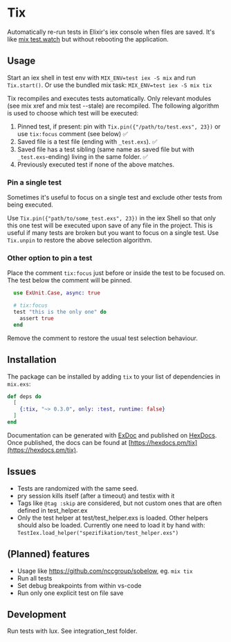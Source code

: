 # Tix

Automatically re-run tests in Elixir's iex console when files are saved. It's like [mix test.watch](https://github.com/lpil/mix-test.watch) but without rebooting the application.

## Usage

Start an iex shell in test env with `MIX_ENV=test iex -S mix` and run `Tix.start()`. Or use the bundled mix task: `MIX_ENV=test iex -S mix tix`

Tix recompiles and executes tests automatically. Only relevant modules (see mix xref and mix test --stale) are recompiled.
The following algorithm is used to choose which test will be executed:

1. Pinned test, if present: pin with `Tix.pin({"/path/to/test.exs", 23})` or use `tix:focus` comment (see below) ✅
2. Saved file is a test file (ending with `_test.exs`). ✅
3. Saved file has a test sibling (same name as saved file but with `_test.exs`-ending) living in the same folder. ✅
4. Previously executed test if none of the above matches.

### Pin a single test

Sometimes it's useful to focus on a single test and exclude other tests from being executed.

Use `Tix.pin({"path/to/some_test.exs", 23})` in the iex Shell so that only this one test will be executed upon save of any file in the project. This is useful if many tests are broken but you want to focus on a single test.
Use `Tix.unpin` to restore the above selection algorithm.

### Other option to pin a test

Place the comment `tix:focus` just before or inside the test to be focused on. The test below the comment will be pinned.

```elixir
  use ExUnit.Case, async: true

  # tix:focus
  test "this is the only one" do
    assert true
  end
```

Remove the comment to restore the usual test selection behaviour.

## Installation

The package can be installed by adding `tix` to your list of dependencies in `mix.exs`:

```elixir
def deps do
  [
    {:tix, "~> 0.3.0", only: :test, runtime: false}
  ]
end
```

Documentation can be generated with [ExDoc](https://github.com/elixir-lang/ex_doc)
and published on [HexDocs](https://hexdocs.pm). Once published, the docs can
be found at [https://hexdocs.pm/tix](https://hexdocs.pm/tix).

## Issues

* Tests are randomized with the same seed.
* pry session kills itself (after a timeout) and testix with it
* Tags like `@tag :skip` are considered, but not custom ones that are often defined in test_helper.ex
* Only the test helper at test/test_helper.exs is loaded. Other helpers should also be loaded.
  Currently one need to load it by hand with: `TestIex.load_helper("spezifikation/test_helper.exs")`

## (Planned) features

* Usage like https://github.com/nccgroup/sobelow, eg. `mix tix`
* Run all tests
* Set debug breakpoints from within vs-code
* Run only one explicit test on file save

## Development

Run tests with lux. See integration_test folder.
